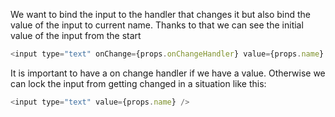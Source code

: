We want to bind the input to the handler that changes it but also bind the value of the input to current name. Thanks to that we can see the initial value of the input from the start

```javascript
<input type="text" onChange={props.onChangeHandler} value={props.name} />
```

It is important to have a on change handler if we have a value. Otherwise we can lock the input from getting changed in a situation like this:

```javascript
<input type="text" value={props.name} />
```
